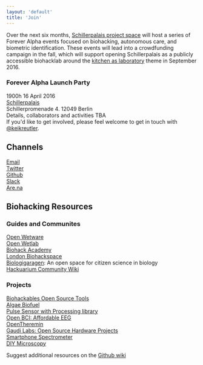 ```yaml
---
layout: 'default'
title: 'Join'
---
```


Over the next six months, [Schillerpalais project space](http://www.top-ev.de/schillerpalais/) will host a series of Forever Alpha events focused on biohacking, autonomous care, and biometric identification. These events will lead into a crowdfunding campaign in the fall, which will support opening Schillerpalais as a publicly accessible biohacklab around the [kitchen as laboratory](http://www.top-ev.de/kitchenlab/) theme in September 2016.


### Forever Alpha Launch Party ###
1900h 16 April 2016  
[Schillerpalais](https://www.openstreetmap.org/node/3043349524)  
Schillerpromenade 4. 12049 Berlin  
Details, collaborators and activities TBA  
If you'd like to get involved, please feel welcome to get in touch with [@keikreutler](//twitter.com/keikreutler).

## Channels ##
[Email](mailto:join@foreveralpha.club)  
[Twitter](//twitter.com/@foreveralphalab)  
[Github](//github.com/foreveralpha)  
[Slack](//foreveralpha.slack.com)  
[Are.na](//www.are.na/kei-kreutler/forever-alpha)  


## Biohacking Resources ##

### Guides and Communites ###
[Open Wetware](http://openwetware.org/wiki/Main_Page)  
[Open Wetlab](http://waag.org/en/lab/open-wetlab)  
[Biohack Academy](http://biohackacademy.github.io/)  
[London Biohackspace](https://wiki.london.hackspace.org.uk/view/Lab)  
[Biologigaragen](http://biologigaragen.org/): An open space for citizen science in biology  
[Hackuarium Community Wiki](http://wiki.hackuarium.ch/w/Main_Page)

### Projects ###

[Biohackables Open Source Tools](http://biohackables.org/open-source-tools/)  
[Algae Biofuel](http://biohackables.org/project/a-bio/)  
[Pulse Sensor with Processing library](http://biohackables.org/project/pulse-sensor/)  
[Open BCI: Affordable EEG](http://biohackables.org/project/project-1/)  
[OpenTheremin](http://www.gaudi.ch/OpenTheremin/)  
[Gaudi Labs: Open Source Hardware Projects](http://www.gaudi.ch/GaudiLabs/?page_id=19)  
[Smartphone Spectrometer](https://publiclab.org/wiki/smartphone-spectrometer)  
[DIY Microscopy](http://hackteria.org/wiki/index.php/DIY_microscopy)  

Suggest additional resources on the [Github wiki](https://github.com/foreveralpha/resources/wiki)
